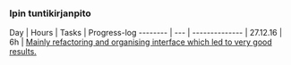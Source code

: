 ### Ipin tuntikirjanpito
Day | Hours | Tasks | Progress-log
-------- | --- | -------------- |
27.12.16 | 6h | [ Mainly refactoring and organising interface which led to very good results.](27.12.2016.md)

